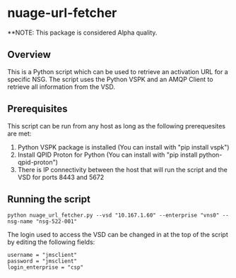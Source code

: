 # nuage-url-fetcher

**NOTE: This package is considered Alpha quality.

## Overview

This is a Python script which can be used to retrieve an activation URL for a specific NSG. The script uses the Python VSPK and an AMQP Client to retrieve all information from the VSD.

## Prerequisites

This script can be run from any host as long as the following prerequesites are met:

1. Python VSPK package is installed (You can install with "pip install vspk")
1. Install QPID Proton for Python (You can install with "pip install python-qpid-proton")
1. There is IP connectivity between the host that will run the script and the VSD for ports 8443 and 5672

## Running the script

	python nuage_url_fetcher.py --vsd "10.167.1.60" --enterprise "vns0" --nsg-name "nsg-522-001"

The login used to access the VSD can be changed in at the top of the script by editing the following fields:

	username = "jmsclient"
	password = "jmsclient"
	login_enterprise = "csp"